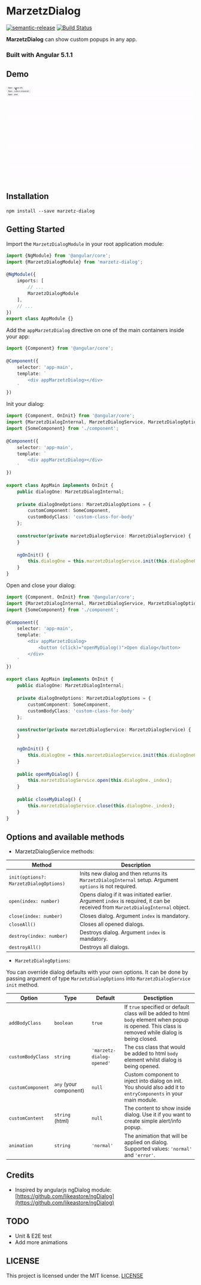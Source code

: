 # MarzetzDialog

[![semantic-release](https://img.shields.io/badge/%20%20%F0%9F%93%A6%F0%9F%9A%80-semantic--release-e10079.svg)](https://github.com/semantic-release/semantic-release)
[![Build Status](https://travis-ci.org/marzetz/marzetz-dialog.svg?branch=master)](https://travis-ci.org/marzetz/marzetz-dialog)

**MarzetzDialog** can show custom popups in any app.

### Built with Angular 5.1.1

## Demo

![demo](https://raw.githubusercontent.com/marzetz/marzetz-dialog/master/demo/img/demo.gif)

## Installation

```shell
npm install --save marzetz-dialog
```

## Getting Started

Import the `MarzetzDialogModule` in your root application module:

```typescript
import {NgModule} from '@angular/core';
import {MarzetzDialogModule} from 'marzetz-dialog';

@NgModule({
	imports: [
    	// ...
        MarzetzDialogModule
    ],
	// ...
})
export class AppModule {}
```


Add the `appMarzetzDialog` directive on one of the main containers inside your app:

```typescript
import {Component} from '@angular/core';

@Component({
    selector: 'app-main',
    template: `
        <div appMarzetzDialog></div>
    `
})
```

Init your dialog:

```typescript
import {Component, OnInit} from '@angular/core';
import {MarzetzDialogInternal, MarzetzDialogService, MarzetzDialogOptions} from 'marzetz-dialog';
import {SomeComponent} from './component';

@Component({
    selector: 'app-main',
    template: `
        <div appMarzetzDialog></div>
    `
})

export class AppMain implements OnInit {
    public dialogOne: MarzetzDialogInternal;
    
    private dialogOneOptions: MarzetzDialogOptions = {
        customComponent: SomeComponent,
        customBodyClass: 'custom-class-for-body'
    };
    
    constructor(private marzetzDialogService: MarzetzDialogService) {
    }
    
    ngOnInit() {
        this.dialogOne = this.marzetzDialogService.init(this.dialogOneOptions)
    }
}
```

Open and close your dialog:

```typescript
import {Component, OnInit} from '@angular/core';
import {MarzetzDialogInternal, MarzetzDialogService, MarzetzDialogOptions} from 'marzetz-dialog';
import {SomeComponent} from './component';

@Component({
    selector: 'app-main',
    template: `
        <div appMarzetzDialog>
            <button (click)="openMyDialog()">Open dialog</button>
        </div>
    `
})

export class AppMain implements OnInit {
    public dialogOne: MarzetzDialogInternal;
    
    private dialogOneOptions: MarzetzDialogOptions = {
        customComponent: SomeComponent,
        customBodyClass: 'custom-class-for-body'
    };
    
    constructor(private marzetzDialogService: MarzetzDialogService) {
    }
    
    ngOnInit() {
        this.dialogOne = this.marzetzDialogService.init(this.dialogOneOptions)
    }
    
    public openMyDialog() {
        this.marzetzDialogService.open(this.dialogOne._index);
    }
    
    public closeMyDialog() {
        this.marzetzDialogService.close(this.dialogOne._index);
    }
}
```

## Options and available methods

* MarzetzDialogService methods:

Method | Description
--- | ---
`init(options?: MarzetzDialogOptions)` | Inits new dialog and then returns its `MarzetzDialogInternal` setup. Argument `options` is not required.
`open(index: number)` | Opens dialog if it was initiated earlier. Argument `index` is required, it can be received from `MarzetzDialogInternal` object.
`close(index: number)` | Closes dialog. Argument `index` is mandatory.
`closeAll()` | Closes all opened dialogs.
`destroy(index: number)` | Destroys dialog. Argument `index` is mandatory.
`destroyAll()` | Destroys all dialogs.

* `MarzetzDialogOptions`:

You can override dialog defaults with your own options. It can be done by passing argument of type `MarzetzDialogOptions` into `MarzetzDialogService` `init` method. 

Option | Type | Default | Desctiption
--- | --- | --- | ---
`addBodyClass` | `boolean` | `true` | If `true` specified or default class will be added to html `body` element when popup is opened. This class is removed while dialog is being closed.
`customBodyClass` | `string` | `'marzetz-dialog-opened'` | The css class that would be added to html `body` element whilst dialog is being opened.
`customComponent` | `any` (your component) | `null` | Custom component to inject into dialog on init. You should also add it to `entryComponents` in your main module.
`customContent` | `string` (html) | `null` | The content to show inside dialog. Use it if you want to create simple alert/info popup.
`animation` | `string` | `'normal'` | The animation that will be applied on dialog. Supported values: `'normal'` and `'error'`.

## Credits

- Inspired by angularjs ngDialog module: [https://github.com/likeastore/ngDialog](https://github.com/likeastore/ngDialog)


## TODO

- Unit & E2E test
- Add more animations

## LICENSE

This project is licensed under the MIT license. [LICENSE](https://github.com/marzetz/marzetz-dialog/blob/master/LICENSE)